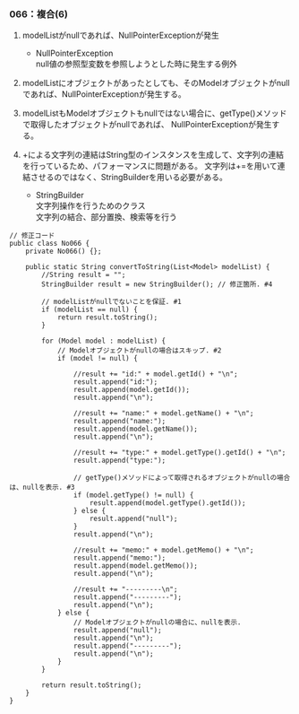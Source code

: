### 066：複合(6)

1. modelListがnullであれば、NullPointerExceptionが発生      
    * NullPointerException      
        null値の参照型変数を参照しようとした時に発生する例外        

2. modelListにオブジェクトがあったとしても、そのModelオブジェクトがnullであれば、NullPointerExceptionが発生する。       

3. modelListもModelオブジェクトもnullではない場合に、getType()メソッドで取得したオブジェクトがnullであれば、 NullPointerExceptionが発生する。       

4. +による文字列の連結はString型のインスタンスを生成して、文字列の連結を行っているため、パフォーマンスに問題がある。 文字列は+=を用いて連結させるのではなく、StringBuilderを用いる必要がある。      
    * StringBuilder     
        文字列操作を行うためのクラス        
        文字列の結合、部分置換、検索等を行う        

```
// 修正コード
public class No066 {
	private No066() {};

    public static String convertToString(List<Model> modelList) {
        //String result = "";
        StringBuilder result = new StringBuilder(); // 修正箇所. #4

        // modelListがnullでないことを保証. #1
        if (modelList == null) {
            return result.toString();
        }
               
        for (Model model : modelList) {
            // Modelオブジェクトがnullの場合はスキップ. #2
            if (model != null) {
                
                //result += "id:" + model.getId() + "\n";
                result.append("id:");
                result.append(model.getId());
                result.append("\n");
                
                //result += "name:" + model.getName() + "\n";
                result.append("name:");
                result.append(model.getName());
                result.append("\n");
                
                //result += "type:" + model.getType().getId() + "\n";
                result.append("type:");
                
                // getType()メソッドによって取得されるオブジェクトがnullの場合は、nullを表示. #3
                if (model.getType() != null) {
                    result.append(model.getType().getId());
                } else {
                    result.append("null");
                }
                result.append("\n");
                
                //result += "memo:" + model.getMemo() + "\n";
                result.append("memo:");
                result.append(model.getMemo());
                result.append("\n");
                                
                //result += "---------\n";
                result.append("---------");
                result.append("\n");
            } else {
                // Modelオブジェクトがnullの場合に、nullを表示.
                result.append("null");
                result.append("\n");
                result.append("---------");
                result.append("\n");
            }
        }
        
        return result.toString();
    }
}
```